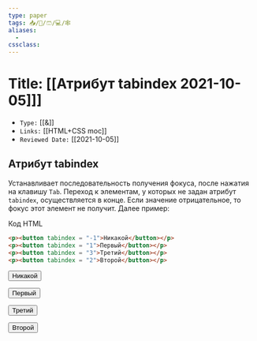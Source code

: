 ```yaml
---
type: paper
tags: 📥️/📜️/🩳/💻/🕸
aliases:
  - 
cssclass: 
---
```




# Title: **[[Атрибут tabindex 2021-10-05]]]**
- `Type:` [[&]]
- `Links:` [[HTML+CSS moc]]
- `Reviewed Date:` [[2021-10-05]]

## Атрибут tabindex

Устанавливает последовательность получения фокуса, после нажатия на клавишу `Tab`. Переход к элементам, у которых не задан атрибут `tabindex`, осуществляется в конце. Если значение отрицательное, то фокус этот элемент не получит. Далее пример:

Код HTML

```html
<p><button tabindex = "-1">Никакой</button></p>
<p><button tabindex = "1">Первый</button></p>
<p><button tabindex = "3">Третий</button></p>
<p><button tabindex = "2">Второй</button></p>
```

<p><button tabindex = "-1">Никакой</button></p>
<p><button tabindex = "1">Первый</button></p>
<p><button tabindex = "3">Третий</button></p>
<p><button tabindex = "2">Второй</button></p>	